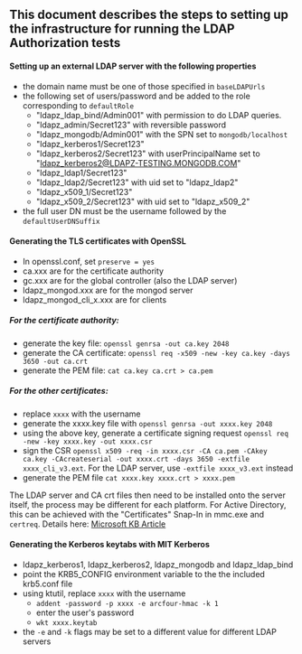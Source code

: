 ## This document describes the steps to setting up the infrastructure for running the LDAP Authorization tests

#### Setting up an external LDAP server with the following properties

- the domain name must be one of those specified in `baseLDAPUrls`
- the following set of users/password and be added to the role corresponding to `defaultRole`
  - "ldapz_ldap_bind/Admin001" with permission to do LDAP queries.
  - "ldapz_admin/Secret123" with reversible password
  - "ldapz_mongodb/Admin001" with the SPN set to `mongodb/localhost`
  - "ldapz_kerberos1/Secret123"
  - "ldapz_kerberos2/Secret123" with userPrincipalName set to "ldapz_kerberos2@LDAPZ-TESTING.MONGODB.COM"
  - "ldapz_ldap1/Secret123"
  - "ldapz_ldap2/Secret123" with uid set to "ldapz_ldap2"
  - "ldapz_x509_1/Secret123"
  - "ldapz_x509_2/Secret123" with uid set to "ldapz_x509_2"
- the full user DN must be the username followed by the `defaultUserDNSuffix`

#### Generating the TLS certificates with OpenSSL

- In openssl.conf, set `preserve = yes`
- ca.xxx are for the certificate authority
- gc.xxx are for the global controller (also the LDAP server)
- ldapz_mongod.xxx are for the mongod server
- ldapz_mongod_cli_x.xxx are for clients

##### For the certificate authority:

- generate the key file: `openssl genrsa -out ca.key 2048`
- generate the CA certificate: `openssl req -x509 -new -key ca.key -days 3650 -out ca.crt`
- generate the PEM file: `cat ca.key ca.crt > ca.pem`

##### For the other certificates:

- replace `xxxx` with the username
- generate the xxxx.key file with `openssl genrsa -out xxxx.key 2048`
- using the above key, generate a certificate signing request `openssl req -new -key xxxx.key -out xxxx.csr`
- sign the CSR `openssl x509 -req -in xxxx.csr -CA ca.pem -CAkey ca.key -CAcreateserial -out xxxx.crt -days 3650 -extfile xxxx_cli_v3.ext`. For the LDAP server, use `-extfile xxxx_v3.ext` instead
- generate the PEM file `cat xxxx.key xxxx.crt > xxxx.pem`

The LDAP server and CA crt files then need to be installed onto the server itself, the process may be different for each platform. For Active Directory, this can be achieved with the "Certificates" Snap-In in mmc.exe and `certreq`. Details here: [Microsoft KB Article](https://support.microsoft.com/en-us/kb/321051)

#### Generating the Kerberos keytabs with MIT Kerberos

- ldapz_kerberos1, ldapz_kerberos2, ldapz_mongodb and ldapz_ldap_bind
- point the KRB5_CONFIG environment variable to the the included krb5.conf file
- using ktutil, replace `xxxx` with the username
  - `addent -password -p xxxx -e arcfour-hmac -k 1`
  - enter the user's password
  - `wkt xxxx.keytab`
- the `-e` and `-k` flags may be set to a different value for different LDAP servers
